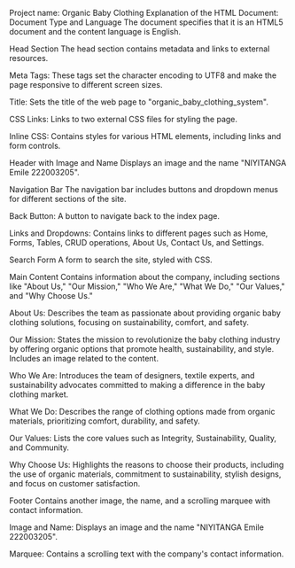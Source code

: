 Project name: Organic Baby Clothing
 Explanation of the HTML Document:
 Document Type and Language
The document specifies that it is an HTML5 document and the content language is English.

 Head Section
The head section contains metadata and links to external resources.

 Meta Tags: 
  These tags set the character encoding to UTF8 and make the page responsive to different screen sizes.

 Title:
  Sets the title of the web page to "organic_baby_clothing_system".

 CSS Links:
  Links to two external CSS files for styling the page.

 Inline CSS:
  Contains styles for various HTML elements, including links and form controls.

 Header with Image and Name
Displays an image and the name "NIYITANGA Emile 222003205".

 Navigation Bar
The navigation bar includes buttons and dropdown menus for different sections of the site.

 Back Button:
  A button to navigate back to the index page.

 Links and Dropdowns:
  Contains links to different pages such as Home, Forms, Tables, CRUD operations, About Us, Contact Us, and Settings.

 Search Form
A form to search the site, styled with CSS.

 Main Content
Contains information about the company, including sections like "About Us," "Our Mission," "Who We Are," "What We Do," "Our Values," and "Why Choose Us."

 About Us:
  Describes the team as passionate about providing organic baby clothing solutions, focusing on sustainability, comfort, and safety.

 Our Mission:
  States the mission to revolutionize the baby clothing industry by offering organic options that promote health, sustainability, and style. Includes an image related to the content.

 Who We Are:
  Introduces the team of designers, textile experts, and sustainability advocates committed to making a difference in the baby clothing market.

 What We Do:
  Describes the range of clothing options made from organic materials, prioritizing comfort, durability, and safety.

 Our Values:
  Lists the core values such as Integrity, Sustainability, Quality, and Community.

 Why Choose Us:
  Highlights the reasons to choose their products, including the use of organic materials, commitment to sustainability, stylish designs, and focus on customer satisfaction.

 Footer
Contains another image, the name, and a scrolling marquee with contact information.

 Image and Name:
  Displays an image and the name "NIYITANGA Emile 222003205".

 Marquee:
  Contains a scrolling text with the company's contact information.




